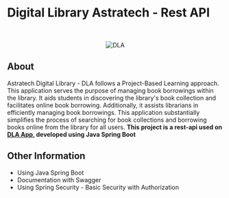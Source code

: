 # Digital Library Astratech - Rest API
</br>
<p align="center"> <img src="https://github.com/R-04-maker/DLA/assets/72561531/c2c28651-e624-4a40-8ed3-b69c23fc97fd" alt="DLA" /> </p>

## About
Astratech Digital Library - DLA follows a Project-Based Learning approach. This application serves the purpose of managing book borrowings within the library. It aids students in discovering the library's book collection and facilitates online book borrowing. Additionally, it assists librarians in efficiently managing book borrowings. This application substantially simplifies the process of searching for book collections and borrowing books online from the library for all users. <strong>This project is a rest-api used on <a href="https://github.com/R-04-maker/DLA">DLA App</a>, developed using Java Spring Boot</strong> 

## Other Information
- Using Java Spring Boot
- Documentation with Swagger
- Using Spring Security - Basic Security with Authorization
